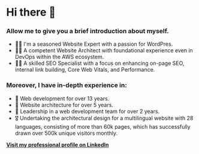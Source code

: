 # Hi there 👋

### Allow me to give you a brief introduction about myself.
- 👨‍💻 I'm a seasoned Website Expert with a passion for WordPres.
- 👷‍♂️ A competent Website Architect with foundational experience even in DevOps within the AWS ecosystem.
- 👨‍🏫 A skilled SEO Specialist with a focus on enhancing on-page SEO, internal link building, Core Web Vitals, and Performance.

### Moreover, I have in-depth experience in:
- 🥇 Web development for over 13 years.
- 🥈 Website architecture for over 5 years.
- 🥉 Leadership in a web development team for over 2 years.
- 🎖️ Undertaking the architectural design for a multilingual website with 28 languages, consisting of more than 60k pages, which has successfully drawn over 500k unique visitors monthly.

**[Visit my professional profile on LinkedIn](https://www.linkedin.com/in/iamstepanek/)**
